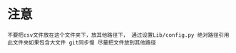 # 注意
```warning
不要把csv文件放在这个文件夹下，放其他路径下， 通过设置Lib/config.py 绝对路径引用
此文件夹如果包含大文件 git同步慢 尽量把文件放到其他路径
  ```



